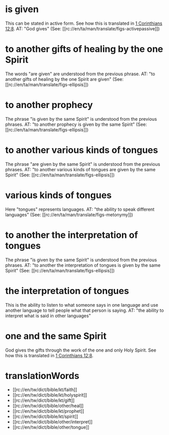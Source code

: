 # is given

This can be stated in active form. See how this is translated in [1 Corinthians 12:8](./07.md). AT: "God gives" (See: [[rc://en/ta/man/translate/figs-activepassive]])

# to another gifts of healing by the one Spirit

The words "are given" are understood from the previous phrase. AT: "to another gifts of healing by the one Spirit are given" (See: [[rc://en/ta/man/translate/figs-ellipsis]])

# to another prophecy

The phrase "is given by the same Spirit" is understood from the previous phrases. AT: "to another prophecy is given by the same Spirit" (See: [[rc://en/ta/man/translate/figs-ellipsis]])

# to another various kinds of tongues

The phrase "are given by the same Spirit" is understood from the previous phrases. AT: "to another various kinds of tongues are given by the same Spirit" (See: [[rc://en/ta/man/translate/figs-ellipsis]])

# various kinds of tongues

Here "tongues" represents languages. AT: "the ability to speak different languages" (See: [[rc://en/ta/man/translate/figs-metonymy]])

# to another the interpretation of tongues

The phrase "is given by the same Spirit" is understood from the previous phrases. AT: "to another the interpretation of tongues is given by the same Spirit" (See: [[rc://en/ta/man/translate/figs-ellipsis]])

# the interpretation of tongues

This is the ability to listen to what someone says in one language and use another language to tell people what that person is saying. AT: "the ability to interpret what is said in other languages"

# one and the same Spirit

God gives the gifts through the work of the one and only Holy Spirit. See how this is translated in [1 Corinthians 12:8](./07.md).

# translationWords

* [[rc://en/tw/dict/bible/kt/faith]]
* [[rc://en/tw/dict/bible/kt/holyspirit]]
* [[rc://en/tw/dict/bible/kt/gift]]
* [[rc://en/tw/dict/bible/other/heal]]
* [[rc://en/tw/dict/bible/kt/prophet]]
* [[rc://en/tw/dict/bible/kt/spirit]]
* [[rc://en/tw/dict/bible/other/interpret]]
* [[rc://en/tw/dict/bible/other/tongue]]